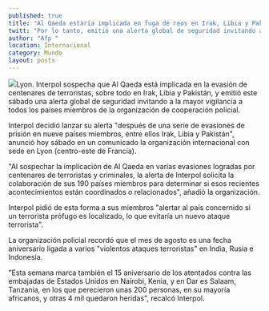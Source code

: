 ```yaml
---
published: true
title: "Al Qaeda estaría implicada en fuga de reos en Irak, Libia y Pakistán: Interpol"
twitt: "Por lo tanto, emitió una alerta global de seguridad invitando a la mayor vigilancia a todos los países miembros de la organización de cooperación policial"
author: "Afp "
location: Internacional
category: Mundo
layout: posts
---
```


![](http://i.imgur.com/dZVlCYgm.jpg)Lyon. Interpol sospecha que Al Qaeda está implicada en la evasión de centenares de terroristas, sobre todo en Irak, Libia y Pakistán, y emitió este sábado una alerta global de seguridad invitando a la mayor vigilancia a todos los países miembros de la organización de cooperación policial.

Interpol decidió lanzar su alerta "después de una serie de evasiones de prisión en nueve países miembros, entre ellos Irak, Libia y Pakistán", anunció hoy sábado en un comunicado la organización internacional con sede en Lyon (centro-este de Francia).

"Al sospechar la implicación de Al Qaeda en varias evasiones logradas por centenares de terroristas y criminales, la alerta de Interpol solicita la colaboración de sus 190 países miembros para determinar si esos recientes acontecimientos están coordinados o relacionados", añadió la organización.

Interpol pidió de esta forma a sus miembros "alertar al país concernido si un terrorista prófugo es localizado, lo que evitaría un nuevo ataque terrorista".

La organización policial recordó que el mes de agosto es una fecha aniversario ligada a varios "violentos ataques terroristas" en India, Rusia e Indonesia.

"Esta semana marca también el 15 aniversario de los atentados contra las embajadas de Estados Unidos en Nairobi, Kenia, y en Dar es Salaam, Tanzania, en los que perecieron unas 200 personas, en su mayoría africanos, y otras 4 mil quedaron heridas", recalcó Interpol.

